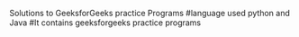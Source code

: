 Solutions to GeeksforGeeks practice Programs
#language used python and Java
#It contains geeksforgeeks practice programs

